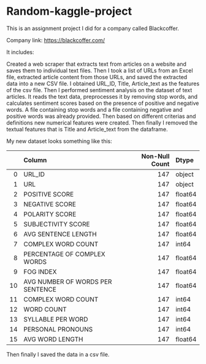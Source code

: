 # Random-kaggle-project

This is an assignment project I did for a company called Blackcoffer. 

Company link: https://blackcoffer.com/

It includes:

Created a web scraper that extracts text from articles on a website and saves them to individual text files.
Then I took a list of URLs from an Excel file, extracted article content from those URLs, and saved the extracted data into a new CSV file. I obtained URL_ID,	Title, Article_text as the features of the csv file.
Then I performed sentiment analysis on the dataset of text articles. It reads the text data, preprocesses it by removing stop words, and calculates sentiment scores based on the presence of positive and negative words. 
A file containing stop words and a file containing negative and positive words was already provided.
Then based on different criterias and definitions new numerical features were created.
Then finally I removed the textual features that is Title and Article_text from the dataframe.

My new dataset looks something like this:


|    | Column                           | Non-Null Count | Dtype    |
|---:|:---------------------------------|---------------:|:---------|
|  0 | URL_ID                          |           147 | object   |
|  1 | URL                             |           147 | object   |
|  2 | POSITIVE SCORE                  |           147 | float64  |
|  3 | NEGATIVE SCORE                  |           147 | float64  |
|  4 | POLARITY SCORE                  |           147 | float64  |
|  5 | SUBJECTIVITY SCORE              |           147 | float64  |
|  6 | AVG SENTENCE LENGTH             |           147 | float64  |
|  7 | COMPLEX WORD COUNT              |           147 | int64    |
|  8 | PERCENTAGE OF COMPLEX WORDS     |           147 | float64  |
|  9 | FOG INDEX                       |           147 | float64  |
| 10 | AVG NUMBER OF WORDS PER SENTENCE |           147 | float64  |
| 11 | COMPLEX WORD COUNT              |           147 | int64    |
| 12 | WORD COUNT                      |           147 | int64    |
| 13 | SYLLABLE PER WORD               |           147 | int64    |
| 14 | PERSONAL PRONOUNS               |           147 | int64    |
| 15 | AVG WORD LENGTH                 |           147 | float64  |

Then finally I saved the data in a csv file.

